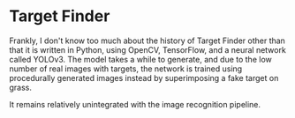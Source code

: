 # Target Finder

Frankly, I don't know too much about the history of Target Finder other than that it is written in Python, using OpenCV, TensorFlow, and a neural network called YOLOv3. The model takes a while to generate, and due to the low number of real images with targets, the network is trained using procedurally generated images instead by superimposing a fake target on grass.

It remains relatively unintegrated with the image recognition pipeline.
